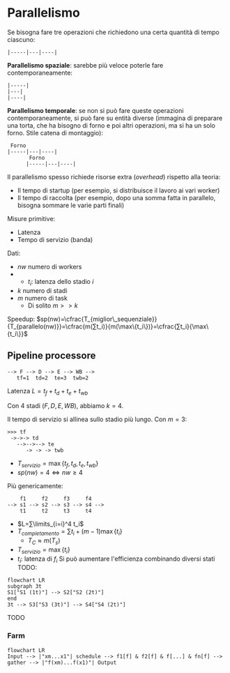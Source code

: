 # Parallelismo

Se bisogna fare tre operazioni che richiedono una certa quantità di tempo ciascuno:
```
|-----|---|----|
```

**Parallelismo spaziale**: sarebbe più veloce poterle fare contemporaneamente:
```
|-----|
|---|
|----|
```

**Parallelismo temporale**: se non si può fare queste operazioni contemporaneamente, si può fare su entità diverse (immagina di preparare una torta, che ha bisogno di forno e poi altri operazioni, ma si ha un solo forno. Stile catena di montaggio):
```
 Forno
|-----|---|----|
       Forno
      |-----|---|----|
```

Il parallelismo spesso richiede risorse extra (*overhead*) rispetto alla teoria:
- Il tempo di startup (per esempio, si distribuisce il lavoro ai vari worker)
- Il tempo di raccolta (per esempio, dopo una somma fatta in parallelo, bisogna sommare le varie parti finali)

Misure primitive:
- Latenza
- Tempo di servizio (banda)

Dati:
- $nw$ numero di workers
- - $t_i$: latenza dello stadio $i$
- $k$ numero di stadi
- $m$ numero di task
	- Di solito $m>>k$

Speedup: $sp(nw)=\cfrac{T_{miglior\_sequenziale}}{T_{parallelo(nw)}}=\cfrac{m(∑t_i)}{m(\max\{t_i\})}=\cfrac{∑t_i}{\max\{t_i\}}$

## Pipeline processore

```
--> F --> D --> E --> WB -->
   tf=1  td=2  te=3  twb=2
```

Latenza $L=t_f+t_d+t_e+t_{wb}$

Con 4 stadi ($F, D, E ,WB$), abbiamo $k=4$.

Il tempo di servizio si allinea sullo stadio più lungo. Con $m=3$:

```
>>> tf
 ->->-> td
   -->-->--> te
      -> -> -> twb
```

- $T_{servizio}=\max\{t_f,t_d,t_e,t_{wb}\}$
- $sp(nw)=4⇔nw≥4$

Più genericamente:
```
    f1     f2     f3     f4
--> s1 --> s2 --> s3 --> s4 -->
    t1     t2     t3     t4
```

- $L=∑\limits_{i=i}^4 t_i$
- $T_{completamento}=∑t_i+(m-1)\max\{t_i\}$
	- $T_C≈m(T_s)$
- $T_{servizio}=\max\{t_i\}$
- $t_i$: latenza di $f_i$
Si può aumentare l'efficienza combinando diversi stati TODO:
```mermaid
flowchart LR
subgraph 3t
S1["S1 (1t)"] --> S2["S2 (2t)"]
end
3t --> S3["S3 (3t)"] --> S4["S4 (2t)"]
```
TODO

### Farm

```mermaid
flowchart LR
Input --> |"xm...x1"| schedule --> f1[f] & f2[f] & f[...] & fn[f] --> gather --> |"f(xm)...f(x1)"| Output
```
